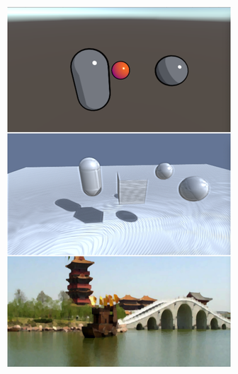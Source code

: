 ![](https://github.com/zchajax/Unity_NPR/blob/master/ScreenShot/npc.png)
![](https://github.com/zchajax/Unity_NPR/blob/master/ScreenShot/pencil.png)
![](https://github.com/zchajax/Unity_NPR/blob/master/ScreenShot/OilPainting.png)
